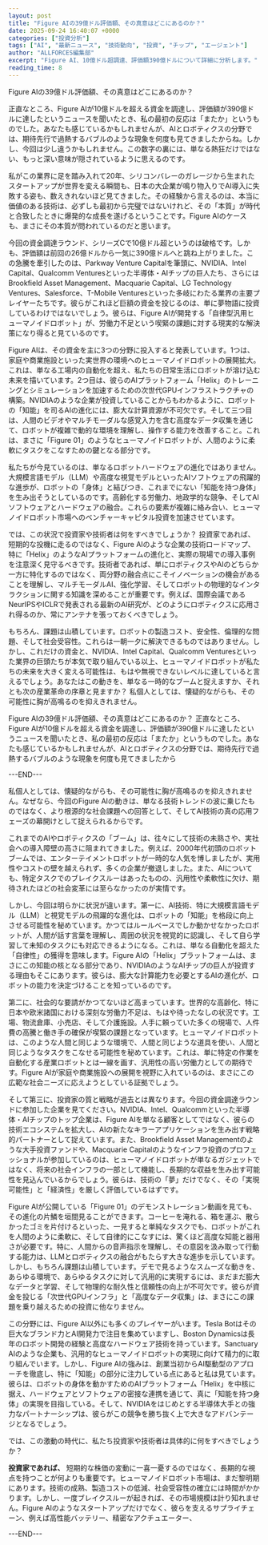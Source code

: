 ```yaml
---
layout: post
title: "Figure AIの39億ドル評価額、その真意はどこにあるのか？"
date: 2025-09-24 16:40:07 +0000
categories: ["投資分析"]
tags: ["AI", "最新ニュース", "技術動向", "投資", "チップ", "エージェント"]
author: "ALLFORCES編集部"
excerpt: "Figure AI、10億ドル超調達、評価額390億ドルについて詳細に分析します。"
reading_time: 8
---
```


Figure AIの39億ドル評価額、その真意はどこにあるのか？

正直なところ、Figure AIが10億ドルを超える資金を調達し、評価額が390億ドルに達したというニュースを聞いたとき、私の最初の反応は「またか」というものでした。あなたも感じているかもしれませんが、AIとロボティクスの分野では、期待先行で過熱するバブルのような現象を何度も見てきましたからね。しかし、今回は少し違うかもしれません。この数字の裏には、単なる熱狂だけではない、もっと深い意味が隠されているように思えるのです。

私がこの業界に足を踏み入れて20年、シリコンバレーのガレージから生まれたスタートアップが世界を変える瞬間も、日本の大企業が鳴り物入りでAI導入に失敗する姿も、数えきれないほど見てきました。その経験から言えるのは、本当に価値のある技術は、必ずしも最初から完璧ではないけれど、その「本質」が時代と合致したときに爆発的な成長を遂げるということです。Figure AIのケースも、まさにその本質が問われているのだと思います。

今回の資金調達ラウンド、シリーズCで10億ドル超というのは破格です。しかも、評価額は前回の26億ドルから一気に390億ドルへと跳ね上がりました。この急騰を牽引したのは、Parkway Venture Capitalを筆頭に、NVIDIA、Intel Capital、Qualcomm Venturesといった半導体・AIチップの巨人たち、さらにはBrookfield Asset Management、Macquarie Capital、LG Technology Ventures、Salesforce、T-Mobile Venturesといった多岐にわたる業界の主要プレイヤーたちです。彼らがこれほど巨額の資金を投じるのは、単に夢物語に投資しているわけではないでしょう。彼らは、Figure AIが開発する「自律型汎用ヒューマノイドロボット」が、労働力不足という喫緊の課題に対する現実的な解決策になり得ると見ているのです。

Figure AIは、その資金を主に3つの分野に投入すると発表しています。1つは、家庭や商業施設といった実世界の環境へのヒューマノイドロボットの展開拡大。これは、単なる工場内の自動化を超え、私たちの日常生活にロボットが溶け込む未来を描いています。2つ目は、彼らのAIプラットフォーム「Helix」のトレーニングとシミュレーションを加速するための次世代GPUインフラストラクチャの構築。NVIDIAのような企業が投資していることからもわかるように、ロボットの「知能」を司るAIの進化には、膨大な計算資源が不可欠です。そして三つ目は、人間のビデオやマルチモーダルな感覚入力を含む高度なデータ収集を通じて、ロボットが複雑で動的な環境を理解し、操作する能力を改善すること。これは、まさに「Figure 01」のようなヒューマノイドロボットが、人間のように柔軟にタスクをこなすための鍵となる部分です。

私たちが今見ているのは、単なるロボットハードウェアの進化ではありません。大規模言語モデル（LLM）や高度な視覚モデルといったAIソフトウェアの飛躍的な進歩が、ロボットの「身体」と結びつき、これまでにない「知能を持つ身体」を生み出そうとしているのです。高齢化する労働力、地政学的な競争、そしてAIソフトウェアとハードウェアの融合。これらの要素が複雑に絡み合い、ヒューマノイドロボット市場へのベンチャーキャピタル投資を加速させています。

では、この状況で投資家や技術者は何をすべきでしょうか？ 投資家であれば、短期的な投機に走るのではなく、Figure AIのような企業の技術ロードマップ、特に「Helix」のようなAIプラットフォームの進化と、実際の現場での導入事例を注意深く見守るべきです。技術者であれば、単にロボティクスやAIのどちらか一方に特化するのではなく、両分野の融合点にこそイノベーションの機会があることを理解し、マルチモーダルAI、強化学習、そしてロボットの物理的なインタラクションに関する知識を深めることが重要です。例えば、国際会議であるNeurIPSやICLRで発表される最新のAI研究が、どのようにロボティクスに応用され得るのか、常にアンテナを張っておくべきでしょう。

もちろん、課題は山積しています。ロボットの製造コスト、安全性、倫理的な問題、そして社会受容性。これらは一朝一夕に解決できるものではありません。しかし、これだけの資金と、NVIDIA、Intel Capital、Qualcomm Venturesといった業界の巨頭たちが本気で取り組んでいる以上、ヒューマノイドロボットが私たちの未来を大きく変える可能性は、もはや無視できないレベルに達していると言えるでしょう。あなたはこの動きを、単なる一時的なブームと捉えますか、それとも次の産業革命の序章と見ますか？ 私個人としては、懐疑的ながらも、その可能性に胸が高鳴るのを抑えきれません。

Figure AIの39億ドル評価額、その真意はどこにあるのか？ 正直なところ、Figure AIが10億ドルを超える資金を調達し、評価額が390億ドルに達したというニュースを聞いたとき、私の最初の反応は「またか」というものでした。あなたも感じているかもしれませんが、AIとロボティクスの分野では、期待先行で過熱するバブルのような現象を何度も見てきましたから

---END---

私個人としては、懐疑的ながらも、その可能性に胸が高鳴るのを抑えきれません。なぜなら、今回のFigure AIの動きは、単なる技術トレンドの波に乗じたものではなく、より根源的な社会課題への回答として、そしてAI技術の真の応用フェーズの幕開けとして捉えられるからです。

これまでのAIやロボティクスの「ブーム」は、往々にして技術の未熟さや、実社会への導入障壁の高さに阻まれてきました。例えば、2000年代初頭のロボットブームでは、エンターテイメントロボットが一時的な人気を博しましたが、実用性やコストの壁を越えられず、多くの企業が撤退しました。また、AIについても、特定タスクでのブレイクスルーはあったものの、汎用性や柔軟性に欠け、期待されたほどの社会変革には至らなかったのが実情です。

しかし、今回は明らかに状況が違います。第一に、AI技術、特に大規模言語モデル（LLM）と視覚モデルの飛躍的な進化は、ロボットの「知能」を格段に向上させる可能性を秘めています。かつてはルールベースでしか動かせなかったロボットが、人間が話す言葉を理解し、周囲の状況を視覚的に認識し、そして自ら学習して未知のタスクにも対応できるようになる。これは、単なる自動化を超えた「自律性」の獲得を意味します。Figure AIの「Helix」プラットフォームは、まさにこの知能の核となる部分であり、NVIDIAのようなAIチップの巨人が投資する理由もそこにあります。彼らは、膨大な計算能力を必要とするAIの進化が、ロボットの能力を決定づけることを知っているのです。

第二に、社会的な要請がかつてないほど高まっています。世界的な高齢化、特に日本や欧米諸国における深刻な労働力不足は、もはや待ったなしの状況です。工場、物流倉庫、小売店、そして介護施設。人手に頼っていた多くの現場で、人件費の高騰と働き手の確保が喫緊の課題となっています。ヒューマノイドロボットは、このような人間と同じような環境で、人間と同じような道具を使い、人間と同じようなタスクをこなせる可能性を秘めています。これは、単に特定の作業を自動化する産業ロボットとは一線を画す、汎用性の高い労働力としての期待です。Figure AIが家庭や商業施設への展開を視野に入れているのは、まさにこの広範な社会ニーズに応えようとしている証拠でしょう。

そして第三に、投資家の質と戦略が過去とは異なります。今回の資金調達ラウンドに参加した企業を見てください。NVIDIA、Intel、Qualcommといった半導体・AIチップのトップ企業は、Figure AIを単なる顧客としてではなく、彼らの技術エコシステムを拡大し、AIの新たなキラーアプリケーションを生み出す戦略的パートナーとして捉えています。また、Brookfield Asset Managementのような大手投資ファンドや、Macquarie Capitalのようなインフラ投資のプロフェッショナルが参加しているのは、ヒューマノイドロボットが単なるガジェットではなく、将来の社会インフラの一部として機能し、長期的な収益を生み出す可能性を見込んでいるからでしょう。彼らは、技術の「夢」だけでなく、その「実現可能性」と「経済性」を厳しく評価しているはずです。

Figure AIが公開している「Figure 01」のデモンストレーション動画を見ても、その進化の片鱗を垣間見ることができます。コーヒーを淹れる、箱を運ぶ、散らかったゴミを片付けるといった、一見すると単純なタスクでも、ロボットがこれを人間のように柔軟に、そして自律的にこなすには、驚くほど高度な知能と器用さが必要です。特に、人間からの音声指示を理解し、その意図を汲み取って行動する能力は、LLMとロボティクスの融合がもたらす大きな進歩を示しています。しかし、もちろん課題は山積しています。デモで見るようなスムーズな動きを、あらゆる環境で、あらゆるタスクに対して汎用的に実現するには、まだまだ膨大なデータと学習、そして物理的な耐久性と信頼性の向上が不可欠です。彼らが資金を投じる「次世代GPUインフラ」と「高度なデータ収集」は、まさにこの課題を乗り越えるための投資に他なりません。

この分野には、Figure AI以外にも多くのプレイヤーがいます。Tesla Botはその巨大なブランド力とAI開発力で注目を集めていますし、Boston Dynamicsは長年のロボット開発の経験と高度なハードウェア技術を持っています。Sanctuary AIのような企業も、汎用的なヒューマノイドロボットの実現に向けて精力的に取り組んでいます。しかし、Figure AIの強みは、創業当初からAI駆動型のアプローチを徹底し、特に「知能」の部分に注力している点にあると私は見ています。彼らは、ロボットの身体を動かすためのAIプラットフォーム「Helix」を中核に据え、ハードウェアとソフトウェアの密接な連携を通じて、真に「知能を持つ身体」の実現を目指している。そして、NVIDIAをはじめとする半導体大手との強力なパートナーシップは、彼らがこの競争を勝ち抜く上で大きなアドバンテージとなるでしょう。

では、この激動の時代に、私たち投資家や技術者は具体的に何をすべきでしょうか？

**投資家であれば、** 短期的な株価の変動に一喜一憂するのではなく、長期的な視点を持つことが何よりも重要です。ヒューマノイドロボット市場は、まだ黎明期にあります。技術の成熟、製造コストの低減、社会受容性の確立には時間がかかります。しかし、一度ブレイクスルーが起きれば、その市場規模は計り知れません。Figure AIのようなスタートアップだけでなく、彼らを支えるサプライチェーン、例えば高性能バッテリー、精密なアクチュエーター、

---END---
